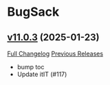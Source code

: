 # BugSack

## [v11.0.3](https://github.com/funkydude/BugSack/tree/v11.0.3) (2025-01-23)
[Full Changelog](https://github.com/funkydude/BugSack/compare/v11.0.2...v11.0.3) [Previous Releases](https://github.com/funkydude/BugSack/releases)

- bump toc  
- Update itIT (#117)  

